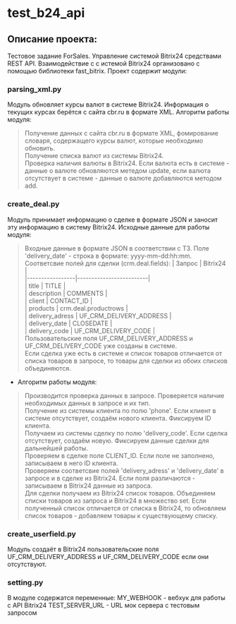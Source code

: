 # test_b24_api
## Описание проекта:
Тестовое задание ForSales. Управление системой Bitrix24 средствами REST API. Взаимодействие с с истемой Bitrix24 организовано с помощью библиотеки fast_bitrix. Проект содержит модули:
### parsing_xml.py
Модуль обновляет курсы валют в системе Bitrix24. Информация о текущих курсах берётся с сайта cbr.ru в формате XML.  Алгоритм работы модуля:
> Получение данных с сайта cbr.ru в формате XML, фомирование словаря, содержащего курсы валют, которые необходимо обновить.  
> Получение списка валют из системы Bitrix24.  
> Проверка наличия валюты в Bitrix24. Если валюта есть в системе - данные о валюте обновляются метедом update, если валюта отсутствует в системе - данные о валюте добавляются методом add.  
### create_deal.py
Модуль принимает информацию о сделке в формате JSON и заносит эту информацию в систему Bitrix24. Исходные данные для работы модуля:  
> Входные данные в формате JSON в соответствии с ТЗ. Поле 'delivery_date' - строка в формате: yyyy-mm-dd:hh:mm.  
> Соответсвие полей для сделки (crm.deal.fields):
| Запрос          | Bitrix24                |  
|-----------------|-------------------------|  
| title           | TITLE                   |  
| description     | COMMENTS                |  
| client          | CONTACT_ID              |  
| products        | crm.deal.productrows    |  
| delivery_adress | UF_CRM_DELIVERY_ADDRESS |  
| delivery_date   | CLOSEDATE               |  
| delivery_code   | UF_CRM_DELIVERY_CODE    |  
> Пользовательские поля UF_CRM_DELIVERY_ADDRESS и UF_CRM_DELIVERY_CODE уже созданы в системе.  
> Если сделка уже есть в системе и список товаров отличается от списка товаров в запросе, то товары для сделки из обоих списков объединяются.  
* Алгоритм работы модуля:
> Производится проверка данных в запросе. Проверяется наличие необходимых данных в запросе и их тип.  
> Получение из системы клиента по полю 'phone'. Если клиент в системе отсутствует, создаём нового клиента. Фиксируем ID клиента.  
>Получаем из системы сделку по полю 'delivery_code'. Если сделка отсутствует, создаём новую. Фиксируем данные сделки для дальнейшей работы.  
>Проверяем в сделке поле CLIENT_ID. Если поле не заполнено, записываем в него ID клиента.  
>Проверяем соответсвие полей 'delivery_adress' и 'delivery_date' в запросе и в сделке из Bitrix24. Если поля различаются - записываем в Bitrix24 данные из запроса.  
>Для сделки получаем из Bitrix24 список товаров. Объединяем списки товаров из запроса и Bitrix24 в множество set. Если полученный список отличается от списка в Bitrix24, то обновляем список товаров - добавляем товары к существующему списку.  
### create_userfield.py
Модуль создаёт в Bitrix24 пользовательские поля UF_CRM_DELIVERY_ADDRESS и UF_CRM_DELIVERY_CODE если они отсутствуют.  
### setting.py
В модуле содержатся переменные:
MY_WEBHOOK - вебхук для работы с API Bitrix24
TEST_SERVER_URL - URL мок сервера с тестовым запросом